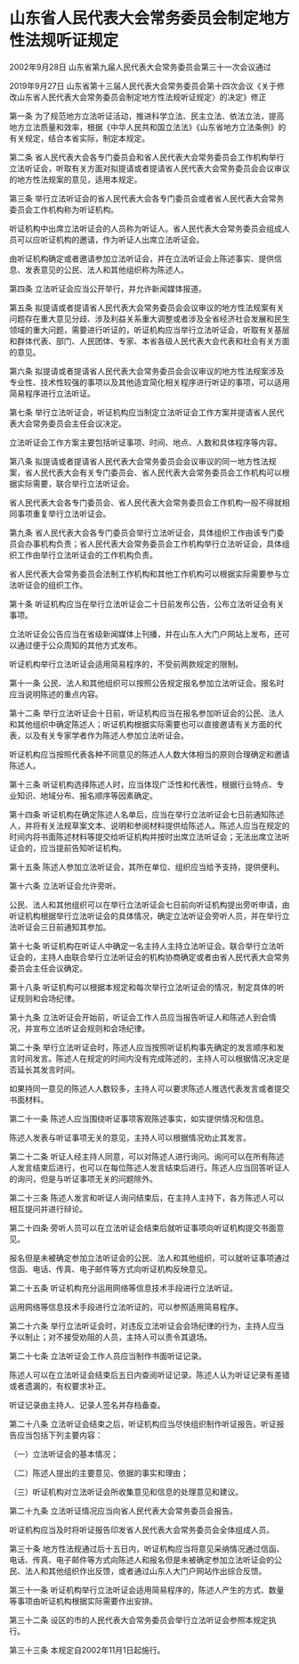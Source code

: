 # 山东省人民代表大会常务委员会制定地方性法规听证规定

2002年9月28日 山东省第九届人民代表大会常务委员会第三十一次会议通过

2019年9月27日 山东省第十三届人民代表大会常务委员会第十四次会议《关于修改山东省人民代表大会常务委员会制定地方性法规听证规定〉的决定》修正



第一条 为了规范地方立法听证活动，推进科学立法、民主立法、依法立法，提高地方立法质量和效率，根据《中华人民共和国立法法》《山东省地方立法条例》的有关规定，结合本省实际，制定本规定。

第二条 省人民代表大会各专门委员会和省人民代表大会常务委员会工作机构举行立法听证会，听取有关方面对拟提请或者提请省人民代表大会常务委员会会议审议的地方性法规案的意见，适用本规定。

第三条 举行立法听证会的省人民代表大会各专门委员会或者省人民代表大会常务委员会工作机构称为听证机构。

听证机构中出席立法听证会的人员称为听证人。省人民代表大会常务委员会组成人员可以应听证机构的邀请，作为听证人出席立法听证会。 

由听证机构确定或者邀请参加立法听证会，并在立法听证会上陈述事实、提供信息、发表意见的公民、法人和其他组织称为陈述人。

第四条 立法听证会应当公开举行，并允许新闻媒体报道。

第五条 拟提请或者提请省人民代表大会常务委员会会议审议的地方性法规案有关问题存在重大意见分歧、涉及利益关系重大调整或者涉及全省经济社会发展和民生领域的重大问题，需要进行听证的，听证机构应当举行立法听证会，听取有关基层和群体代表、部门、人民团体、专家、本省各级人民代表大会代表和社会有关方面的意见。

第六条 拟提请或者提请省人民代表大会常务委员会会议审议的地方性法规案涉及专业性、技术性较强的事项以及其他适宜简化相关程序进行听证的事项，可以适用简易程序进行立法听证。

第七条 举行立法听证会，听证机构应当制定立法听证会工作方案并提请省人民代表大会常务委员会主任会议决定。

立法听证会工作方案主要包括听证事项、时间、地点、人数和具体程序等内容。

第八条 拟提请或者提请省人民代表大会常务委员会会议审议的同一地方性法规案，省人民代表大会有关专门委员会、省人民代表大会常务委员会工作机构可以根据实际需要，联合举行立法听证会。

省人民代表大会各专门委员会、省人民代表大会常务委员会工作机构一般不得就相同事项重复举行立法听证会。

第九条 省人民代表大会各专门委员会举行立法听证会，具体组织工作由该专门委员会办事机构负责；省人民代表大会常务委员会工作机构举行立法听证会，具体组织工作由举行立法听证会的工作机构负责。 

省人民代表大会常务委员会法制工作机构和其他工作机构可以根据实际需要参与立法听证会的组织工作。

第十条 听证机构应当在举行立法听证会二十日前发布公告，公布立法听证会有关事项。 

立法听证会公告应当在省级新闻媒体上刊播，并在山东人大门户网站上发布，还可以通过便于公众周知的其他方式发布。

听证机构举行立法听证会适用简易程序的，不受前两款规定的限制。

第十一条 公民、法人和其他组织可以按照公告规定报名参加立法听证会。报名时应当说明陈述的重点内容。

第十二条 举行立法听证会十日前，听证机构应当在报名参加听证会的公民、法人和其他组织中确定陈述人；听证机构根据实际需要也可以直接邀请有关方面的代表，以及有关专家学者作为陈述人参加立法听证会。 

听证机构应当按照代表各种不同意见的陈述人人数大体相当的原则合理确定和邀请陈述人。

第十三条 听证机构选择陈述人时，应当体现广泛性和代表性，根据行业特点、专业知识、地域分布、报名顺序等因素确定。

第十四条 听证机构在确定陈述人名单后，应当在举行立法听证会七日前通知陈述人，并将有关法规草案文本、说明和参阅材料提供给陈述人。陈述人应当在规定的时间内将书面陈述材料等提交给听证机构并按时出席立法听证会；无法出席立法听证会的，应当提前告知听证机构。

第十五条 陈述人参加立法听证会，其所在单位、组织应当给予支持，提供便利。

第十六条 立法听证会允许旁听。 

公民、法人和其他组织可以在举行立法听证会七日前向听证机构提出旁听申请，由听证机构根据举行立法听证会的具体情况，确定立法听证会旁听人员，并在举行立法听证会三日前通知其参加。

第十七条 听证机构在听证人中确定一名主持人主持立法听证会。联合举行立法听证会的，主持人由联合举行立法听证会的机构协商确定或者由省人民代表大会常务委员会主任会议确定。

第十八条 听证机构可以根据本规定和每次举行立法听证会的情况，制定具体的听证规则和会场纪律。

第十九条 立法听证会开始前，听证会工作人员应当报告听证人和陈述人到会情况，并宣布立法听证会规则和会场纪律。

第二十条 举行立法听证会时，陈述人应当按照听证机构事先确定的发言顺序和发言时间发言。陈述人在规定的时间内没有完成陈述的，主持人可以根据情况决定是否延长其发言时间。 

如果持同一意见的陈述人人数较多，主持人可以要求陈述人推选代表发言或者提交书面材料。

第二十一条 陈述人应当围绕听证事项客观陈述事实，如实提供情况和信息。

陈述人发表与听证事项无关的意见，主持人可以根据情况劝止其发言。

第二十二条 听证人经主持人同意，可以对陈述人进行询问。询问可以在所有陈述人发言结束后进行，也可以在每位陈述人发言结束后进行。陈述人应当回答听证人的询问，但是与听证事项无关的问题除外。

第二十三条 陈述人发言和听证人询问结束后，在主持人主持下，各方陈述人可以相互提问并进行辩论。

第二十四条 旁听人员可以在立法听证会结束后就听证事项向听证机构提交书面意见。

报名但是未被确定参加立法听证会的公民、法人和其他组织，可以就听证事项通过信函、电话、传真、电子邮件等方式向听证机构反映意见。

第二十五条 听证机构充分运用网络等信息技术手段进行立法听证。

运用网络等信息技术手段进行立法听证的，可以参照适用简易程序。

第二十六条 举行立法听证会时，对违反立法听证会会场纪律的行为，主持人应当予以制止；对不接受劝阻的人员，主持人可以责令其退场。

第二十七条 立法听证会工作人员应当制作书面听证记录。

陈述人可以在立法听证会结束后五日内查阅听证记录。陈述人认为听证记录有差错或者遗漏的，有权要求补正。

听证记录由主持人、记录人签名并存档备查。

第二十八条 立法听证会结束之后，听证机构应当尽快组织制作听证报告。听证报告应当包括下列主要内容： 

（一）立法听证会的基本情况； 

（二）陈述人提出的主要意见、依据的事实和理由；

（三）听证机构对立法听证会所收集意见和信息的处理意见和建议。

第二十九条 立法听证情况应当向省人民代表大会常务委员会报告。

听证机构应当及时将听证报告印发省人民代表大会常务委员会全体组成人员。

第三十条 地方性法规通过后十五日内，听证机构应当将意见采纳情况通过信函、电话、传真、电子邮件等方式向陈述人和报名但是未被确定参加立法听证会的公民、法人和其他组织作出反馈，或者通过山东人大门户网站作出综合反馈。

第三十一条 听证机构举行立法听证会适用简易程序的，陈述人产生的方式、数量等事项由听证机构根据实际需要作出安排。

第三十二条 设区的市的人民代表大会常务委员会举行立法听证会参照本规定执行。

第三十三条 本规定自2002年11月1日起施行。